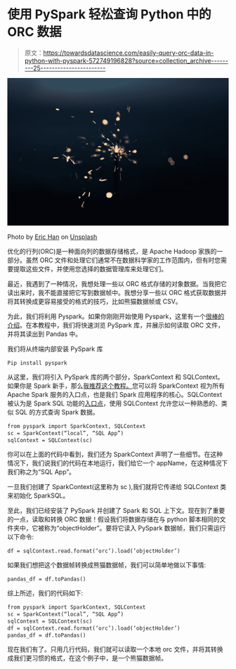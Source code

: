 # 使用 PySpark 轻松查询 Python 中的 ORC 数据

> 原文：<https://towardsdatascience.com/easily-query-orc-data-in-python-with-pyspark-572749196828?source=collection_archive---------25----------------------->

![](img/032692317d31cc3ff4038b0dbc72e4cd.png)

Photo by [Eric Han](https://unsplash.com/@madeyes?utm_source=medium&utm_medium=referral) on [Unsplash](https://unsplash.com?utm_source=medium&utm_medium=referral)

优化的行列(ORC)是一种面向列的数据存储格式，是 Apache Hadoop 家族的一部分。虽然 ORC 文件和处理它们通常不在数据科学家的工作范围内，但有时您需要提取这些文件，并使用您选择的数据管理库来处理它们。

最近，我遇到了一种情况，我想处理一些以 ORC 格式存储的对象数据。当我把它读出来时，我不能直接把它写到数据帧中。我想分享一些以 ORC 格式获取数据并将其转换成更容易接受的格式的技巧，比如熊猫数据帧或 CSV。

为此，我们将利用 Pyspark。如果你刚刚开始使用 Pyspark，这里有一个[很棒的介绍](/a-brief-introduction-to-pyspark-ff4284701873)。在本教程中，我们将快速浏览 PySpark 库，并展示如何读取 ORC 文件，并将其读出到 Pandas 中。

我们将从终端内部安装 PySpark 库

```
Pip install pyspark
```

从这里，我们将引入 PySpark 库的两个部分，SparkContext 和 SQLContext。如果你是 Spark 新手，那么[我推荐这个教程。](https://jaceklaskowski.gitbooks.io/mastering-apache-spark/spark-SparkContext.html)您可以将 SparkContext 视为所有 Apache Spark 服务的入口点，也是我们 Spark 应用程序的核心。SQLContext 被认为是 Spark SQL 功能的[入口点](https://spark.apache.org/docs/1.6.1/sql-programming-guide.html)，使用 SQLContext 允许您以一种熟悉的、类似 SQL 的方式查询 Spark 数据。

```
from pyspark import SparkContext, SQLContext
sc = SparkContext(“local”, “SQL App”)
sqlContext = SQLContext(sc)
```

你可以在上面的代码中看到，我们还为 SparkContext 声明了一些细节。在这种情况下，我们说我们的代码在本地运行，我们给它一个 appName，在这种情况下我们称之为“SQL App”。

一旦我们创建了 SparkContext(这里称为 sc ),我们就将它传递给 SQLContext 类来初始化 SparkSQL。

至此，我们已经安装了 PySpark 并创建了 Spark 和 SQL 上下文。现在到了重要的一点，读取和转换 ORC 数据！假设我们将数据存储在与 python 脚本相同的文件夹中，它被称为“objectHolder”。要将它读入 PySpark 数据帧，我们只需运行以下命令:

```
df = sqlContext.read.format(‘orc’).load(‘objectHolder’)
```

如果我们想把这个数据帧转换成熊猫数据帧，我们可以简单地做以下事情:

```
pandas_df = df.toPandas()
```

综上所述，我们的代码如下:

```
from pyspark import SparkContext, SQLContext
sc = SparkContext(“local”, “SQL App”)
sqlContext = SQLContext(sc)
df = sqlContext.read.format(‘orc’).load(‘objectHolder’)
pandas_df = df.toPandas()
```

现在我们有了。只用几行代码，我们就可以读取一个本地 orc 文件，并将其转换成我们更习惯的格式，在这个例子中，是一个熊猫数据帧。